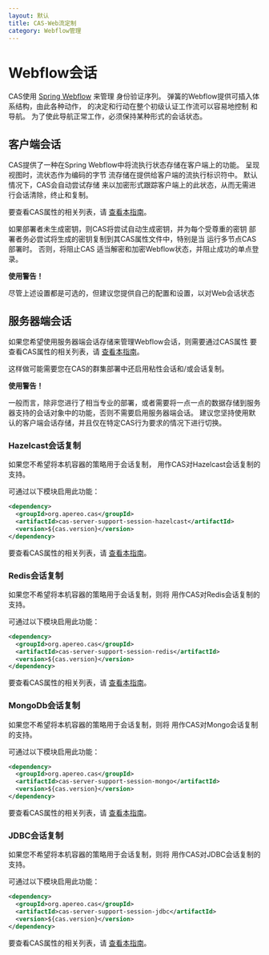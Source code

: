 ```yaml
---
layout: 默认
title: CAS-Web流定制
category: Webflow管理
---
```


# Webflow会话

CAS使用 [Spring Webflow](https://github.com/spring-projects/spring-webflow) 来管理 身份验证序列。 弹簧的Webflow提供可插入体系结构，由此各种动作， 的决定和行动在整个初级认证工作流可以容易地控制 和导航。 为了使此导航正常工作，必须保持某种形式的会话状态。

## 客户端会话

CAS提供了一种在Spring Webflow中将流执行状态存储在客户端上的功能。 呈现视图时，流状态作为编码的字节 流存储在提供给客户端的流执行标识符中。 默认情况下，CAS会自动尝试存储 来以加密形式跟踪客户端上的此状态，从而无需进行会话清除，终止和复制。

要查看CAS属性的相关列表，请 [查看本指南](../configuration/Configuration-Properties.html#spring-webflow)。

如果部署者未生成密钥，则CAS将尝试自动生成密钥，并为每个受尊重的密钥 部署者务必尝试将生成的密钥复制到其CAS属性文件中，特别是当 运行多节点CAS部署时。 否则，将阻止CAS 适当解密和加密Webflow状态，并阻止成功的单点登录。

<div class="alert alert-warning"><strong>使用警告！</strong><p>
尽管上述设置都是可选的，但建议您提供自己的配置和设置，以对Web会话状态
</p></div>

## 服务器端会话

如果您希望使用服务器端会话存储来管理Webflow会话，则需要通过CAS属性 要查看CAS属性的相关列表，请 [查看本指南](../configuration/Configuration-Properties.html#spring-webflow)。

这样做可能需要您在CAS的群集部署中还启用粘性会话和/或会话复制。

<div class="alert alert-warning"><strong>使用警告！</strong><p>
一般而言，除非您进行了相当专业的部署，或者需要将一点一点的数据存储到服务器支持的会话对象中的功能，否则不需要启用服务器端会话。 建议您坚持使用默认的客户端会话存储，并且仅在特定CAS行为要求的情况下进行切换。</p></div>

### Hazelcast会话复制

如果您不希望将本机容器的策略用于会话复制， 用作CAS对Hazelcast会话复制的支持。

可通过以下模块启用此功能：

```xml
<dependency>
  <groupId>org.apereo.cas</groupId>
  <artifactId>cas-server-support-session-hazelcast</artifactId>
  <version>${cas.version}</version>
</dependency>
```

要查看CAS属性的相关列表，请 [查看本指南](../configuration/Configuration-Properties.html#spring-webflow)。

### Redis会话复制

如果您不希望将本机容器的策略用于会话复制，则将 用作CAS对Redis会话复制的支持。

可通过以下模块启用此功能：

```xml
<dependency>
  <groupId>org.apereo.cas</groupId>
  <artifactId>cas-server-support-session-redis</artifactId>
  <version>${cas.version}</version>
</dependency>
```

要查看CAS属性的相关列表，请 [查看本指南](../configuration/Configuration-Properties.html#spring-webflow)。

### MongoDb会话复制

如果您不希望将本机容器的策略用于会话复制，则将 用作CAS对Mongo会话复制的支持。

可通过以下模块启用此功能：

```xml
<dependency>
  <groupId>org.apereo.cas</groupId>
  <artifactId>cas-server-support-session-mongo</artifactId>
  <version>${cas.version}</version>
</dependency>
```

要查看CAS属性的相关列表，请 [查看本指南](../configuration/Configuration-Properties.html#spring-webflow)。

### JDBC会话复制

如果您不希望将本机容器的策略用于会话复制，则将 用作CAS对JDBC会话复制的支持。

可通过以下模块启用此功能：

```xml
<dependency>
  <groupId>org.apereo.cas</groupId>
  <artifactId>cas-server-support-session-jdbc</artifactId>
  <version>${cas.version}</version>
</dependency>
```

要查看CAS属性的相关列表，请 [查看本指南](../configuration/Configuration-Properties.html#spring-webflow)。

